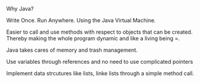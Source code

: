 Why Java?

Write Once. Run Anywhere. Using the Java Virtual Machine.

Easier to call and use methods with respect to objects that can be created. Thereby making the whole program dynamic and like a living being =.

Java takes cares of memory and trash management.

Use variables through references and no need to use complicated pointers

Implement data strcutures like lists, linke lists through a simple method call.
